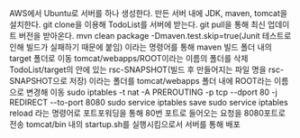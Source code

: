 AWS에서 Ubuntu로 서버를 하나 생성한다.
만든 서버 내에 JDK, maven, tomcat을 설치한다.
git clone을 이용해 TodoList를 서버에 받는다.
git pull을 통해 최신 업데이트 버전을 받아온다.
mvn clean package -Dmaven.test.skip=true(Junit 테스트로 인해 빌드가 실패하기 때문에 붙임) 이라는 명령어를 통해 maven 빌드
폴더 내의 target 폴더로 이동
tomcat/webapps/ROOT이라는 이름의 폴더를 삭제
TodoList/target의 안에 있는 rsc-SNAPSHOT(빌드 후 만들어지는 파일 명을 rsc-SNAPSHOT으로 저장) 이라는 폴더를 tomcat/webapps 폴더 내에 ROOT라는 이름으로 변경해 이동
sudo iptables -t nat -A PREROUTING -p tcp --dport 80 -j REDIRECT --to-port 8080 sudo service iptables save sudo service iptables reload 라는 명령어로 포트포워딩을 통해 80번 포트로 들어오는 요청을 8080포트로 전송
tomcat/bin 내의 startup.sh를 실행시킴으로서 서버를 통해 배포
